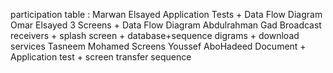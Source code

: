 participation table :
Marwan Elsayed	Application Tests + Data Flow Diagram
Omar Elsayed	3 Screens + Data Flow Diagram
Abdulrahman Gad	Broadcast receivers + splash screen + database+sequence digrams + download services
Tasneem Mohamed 	Screens
Youssef AboHadeed	Document + Application test + screen transfer sequence 
